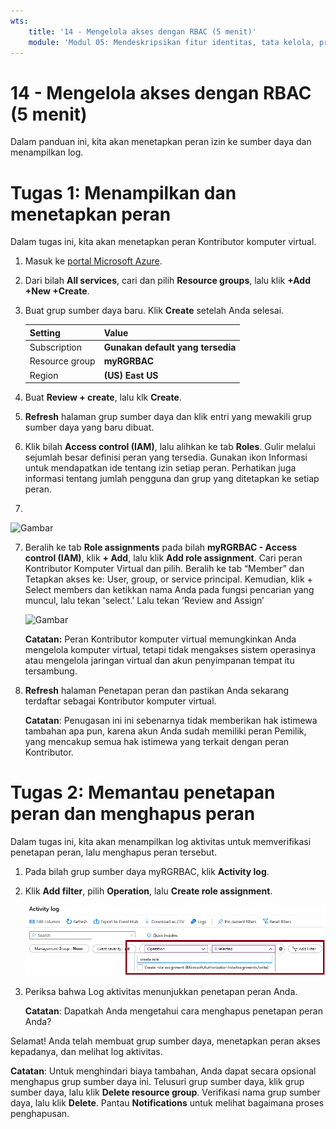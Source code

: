 ```yaml
---
wts:
    title: '14 - Mengelola akses dengan RBAC (5 menit)'
    module: 'Modul 05: Mendeskripsikan fitur identitas, tata kelola, privasi, dan kepatuhan'
---
```

# 14 - Mengelola akses dengan RBAC (5 menit)

Dalam panduan ini, kita akan menetapkan peran izin ke sumber daya dan menampilkan log.

# Tugas 1: Menampilkan dan menetapkan peran

Dalam tugas ini, kita akan menetapkan peran Kontributor komputer virtual. 

1. Masuk ke [portal Microsoft Azure](https://portal.azure.com).

2. Dari bilah **All services**, cari dan pilih **Resource groups**, lalu klik **+Add +New +Create**.

3. Buat grup sumber daya baru. Klik **Create** setelah Anda selesai. 

    | Setting | Value |
    | -- | -- |
    | Subscription | **Gunakan default yang tersedia** |
    | Resource group | **myRGRBAC** |
    | Region | **(US) East US** |
   

4. Buat **Review + create**, lalu klk **Create**.

5. **Refresh** halaman grup sumber daya dan klik entri yang mewakili grup sumber daya yang baru dibuat.

6. Klik bilah **Access control (IAM)**, lalu alihkan ke tab **Roles**. Gulir melalui sejumlah besar definisi peran yang tersedia. Gunakan ikon Informasi untuk mendapatkan ide tentang izin setiap peran. Perhatikan juga informasi tentang jumlah pengguna dan grup yang ditetapkan ke setiap peran.
7. 
![Gambar](https://user-images.githubusercontent.com/89808319/144266949-f19d91ab-31d6-4c8b-af36-c00035925cf0.png)

7. Beralih ke tab **Role assignments** pada bilah **myRGRBAC - Access control (IAM)**, klik **+ Add**, lalu klik **Add role assignment**. Cari peran Kontributor Komputer Virtual dan pilih. Beralih ke tab “Member” dan Tetapkan akses ke: User, group, or service principal. Kemudian, klik + Select members dan ketikkan nama Anda pada fungsi pencarian yang muncul, lalu tekan 'select.' Lalu tekan ‘Review and Assign’

    
    ![Gambar](https://user-images.githubusercontent.com/89808319/144266255-3a0f8574-9358-4c21-8f95-3503747e77c8.png)

 

    **Catatan:** Peran Kontributor komputer virtual memungkinkan Anda mengelola komputer virtual, tetapi tidak mengakses sistem operasinya atau mengelola jaringan virtual dan akun penyimpanan tempat itu tersambung.

  

8. **Refresh** halaman Penetapan peran dan pastikan Anda sekarang terdaftar sebagai Kontributor komputer virtual. 

    **Catatan**: Penugasan ini ini sebenarnya tidak memberikan hak istimewa tambahan apa pun, karena akun Anda sudah memiliki peran Pemilik, yang mencakup semua hak istimewa yang terkait dengan peran Kontributor.

# Tugas 2: Memantau penetapan peran dan menghapus peran

Dalam tugas ini, kita akan menampilkan log aktivitas untuk memverifikasi penetapan peran, lalu menghapus peran tersebut. 

1. Pada bilah grup sumber daya myRGRBAC, klik **Activity log**.

2. Klik **Add filter**, pilih **Operation**, lalu **Create role assignment**.

    ![Cuplikan layar halaman Log aktivitas dengan filter yang dikonfigurasi.](../images/1503.png)

3. Periksa bahwa Log aktivitas menunjukkan penetapan peran Anda. 

    **Catatan**: Dapatkah Anda mengetahui cara menghapus penetapan peran Anda?

Selamat! Anda telah membuat grup sumber daya, menetapkan peran akses kepadanya, dan melihat log aktivitas. 

**Catatan**: Untuk menghindari biaya tambahan, Anda dapat secara opsional menghapus grup sumber daya ini. Telusuri grup sumber daya, klik grup sumber daya, lalu klik **Delete resource group**. Verifikasi nama grup sumber daya, lalu klik **Delete**. Pantau **Notifications** untuk melihat bagaimana proses penghapusan.

